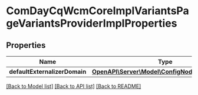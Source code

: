 # ComDayCqWcmCoreImplVariantsPageVariantsProviderImplProperties

## Properties
Name | Type | Description | Notes
------------ | ------------- | ------------- | -------------
**defaultExternalizerDomain** | [**OpenAPI\Server\Model\ConfigNodePropertyString**](ConfigNodePropertyString.md) |  | [optional] 

[[Back to Model list]](../README.md#documentation-for-models) [[Back to API list]](../README.md#documentation-for-api-endpoints) [[Back to README]](../README.md)


